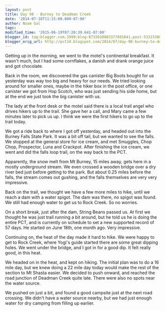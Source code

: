 ```yaml
---
layout: post
title: Day 98 - Burney to Deadman Creek
date: '2014-07-18T11:15:00.000-07:00'
author: Noam Gal
tags:
modified_time: '2015-06-19T07:20:39.641-07:00'
blogger_id: tag:blogger.com,1999:blog-8715620883377891841.post-5331538844900843966
blogger_orig_url: http://pct14.blogspot.com/2014/07/day-98-burney-to-deadman-creek.html
---
```


Getting up in the morning, we went to the motel's continental breakfast. It wasn't much, but I had some cornflakes, a danish and drank orange juice and got chocolate.

Back in the room, we discovered the gas canister Big Boots bought for us yesterday was way too big and heavy for our needs. We tried looking around for smaller ones, maybe in the hiker box in the post office, or one canister we got from Hop Scotch, who was just sending his side home, but at the end we just took the big canister with us.

The lady at the front desk or the motel said there is a local trail angel who drives hikers up to the trail. She gave her a call, and Mary came a few minutes later to pick us up. I think we were the first hikers to go up to the trail today.

We got a ride back to where I got off yesterday, and headed out into the Burney Falls State Park. It was a bit off tail, but we wanted to see the falls.
 We stopped at the general store for ice cream, and met Smuggles, Chop Chop, Prospector, Luna and Crackpot. After finishing the ice cream, we went and did the falls loop trail, on the way back to the PCT.

Apparently, the snow melt from Mt Burney, 15 miles away, gets here in a mostly underground stream. We even crossed a wooden bridge over a dry river bed just before getting to the park. But about 0.25 miles before the falls, the stream comes out gushing, and the falls themselves are very very impressive.

Back on the trail, we thought we have a few more miles to hike, until we reach a dam with a water spigot. The dam was there, no spigot was found. We still had enough water to get us to Rock Creek. So no worries.

On a short break, just after the dam, String Beans passed us. At first we thought he was just trail running a bit around, but he told us he is doing the entire PCT, and is currently on schedule to set a new supported record of 57 days. He started on June 18th, one month ago. Very impressive.

Continuing on, the heat of the day made it hard to hike. We were happy to get to Rock Creek, where Yogi's guide started there are some great dipping holes. We went under the bridge, and I got in for a good dip. It felt really good, in this heat.

We headed on in the heat, and kept on hiking. The initial plan was to do a 16 mile day, but we knew doing a 22 mile day today would make the rest of the section to Mt Shasta easier. We decided to push onward, and reached the road junction of Deadman Creek quite late. There were also no spots near the water source.

We pushed on just a bit, and found a good campsite just at the next road crossing. We didn't have a water source nearby, but we had just enough water for dry camping from filling up earlier.

